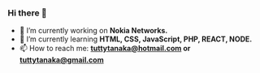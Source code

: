 ### Hi there 👋


- 🔭 I’m currently working on <b>Nokia Networks.</b>
- 🌱 I’m currently learning <b>HTML, CSS, JavaScript, PHP, REACT, NODE.</b>
- 📫 How to reach me: <b>tuttytanaka@hotmail.com or tuttytanaka@gmail.com</b>


